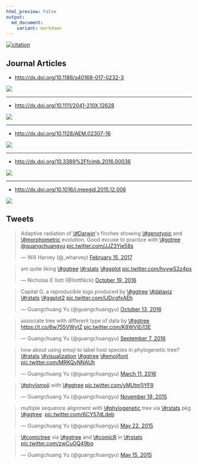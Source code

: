 ```yaml
---
html_preview: False
output:
  md_document:
    variant: markdown
---
```


<!-- AddToAny BEGIN -->
<div class="a2a_kit a2a_kit_size_32 a2a_default_style">

<a class="a2a_dd" href="//www.addtoany.com/share"></a>
<a class="a2a_button_facebook"></a> <a class="a2a_button_twitter"></a>
<a class="a2a_button_google_plus"></a>
<a class="a2a_button_pinterest"></a> <a class="a2a_button_reddit"></a>
<a class="a2a_button_sina_weibo"></a> <a class="a2a_button_wechat"></a>
<a class="a2a_button_douban"></a>

</div>

<script async src="//static.addtoany.com/menu/page.js"></script>
<!-- AddToAny END -->
<link rel="stylesheet" href="https://guangchuangyu.github.io/css/font-awesome.min.css">

[![citation](https://img.shields.io/badge/cited%20by-11-blue.svg?style=flat)](https://scholar.google.com.hk/scholar?oi=bibs&hl=en&cites=7268358477862164627)

<!-- citation:=HtEfBTGE9r8C:=7268358477862164627 -->
<i class="fa fa-mortar-board"></i> Journal Articles
---------------------------------------------------

-   <http://dx.doi.org/10.1186/s40168-017-0232-3>

![](https://guangchuangyu.github.io/featured_img/ggtree/40168_2017_232_Fig2_HTML.gif)

------------------------------------------------------------------------

-   <http://dx.doi.org/10.1111/2041-210X.12628>

![](https://guangchuangyu.github.io/featured_img/ggtree/C2mxyBuUcAEt391.jpg)

------------------------------------------------------------------------

-   <http://dx.doi.org/10.1128/AEM.02307-16>

![](https://guangchuangyu.github.io/featured_img/ggtree/2017-01-21-115646_969x444_scrot.png)

------------------------------------------------------------------------

-   <http://dx.doi.org/10.3389%2Ffcimb.2016.00036>

![](https://guangchuangyu.github.io/featured_img/ggtree/2016_fcimb-06-00036-g003.jpg)

------------------------------------------------------------------------

-   <http://dx.doi.org/10.1016/j.meegid.2015.12.006>

![](https://guangchuangyu.github.io/featured_img/ggtree/2015_peiyu_1-s2.0-S1567134815300721-gr1.jpg)

<i class="fa fa-twitter"></i> Tweets
------------------------------------

<blockquote class="twitter-tweet" data-lang="en">
<p lang="en" dir="ltr">
Adaptive radiation of
<a href="https://twitter.com/hashtag/Darwin?src=hash">\#Darwin</a>'s
finches showing
<a href="https://twitter.com/hashtag/genotypic?src=hash">\#genotypic</a>
and
<a href="https://twitter.com/hashtag/morphometric?src=hash">\#morphometric</a>
evolution. Good excuse to practice with
<a href="https://twitter.com/hashtag/ggtree?src=hash">\#ggtree</a>
<a href="https://twitter.com/guangchuangyu">@guangchuangyu</a>
<a href="https://t.co/JJZ3Yje58s">pic.twitter.com/JJZ3Yje58s</a>
</p>
— Will Harvey (@_wharvey)
<a href="https://twitter.com/_wharvey/status/831952966701678592">February
15, 2017</a>
</blockquote>
<blockquote class="twitter-tweet" data-lang="en">
<p lang="en" dir="ltr">
am quite liking
<a href="https://twitter.com/hashtag/ggtree?src=hash">\#ggtree</a>
<a href="https://twitter.com/hashtag/rstats?src=hash">\#rstats</a>
<a href="https://twitter.com/hashtag/ggplot?src=hash">\#ggplot</a>
<a href="https://t.co/hvywS2z4ps">pic.twitter.com/hvywS2z4ps</a>
</p>
— Nicholas E Ilott (@IlottNick)
<a href="https://twitter.com/IlottNick/status/788751417746059264">October
19, 2016</a>
</blockquote>
<blockquote class="twitter-tweet" data-lang="en">
<p lang="es" dir="ltr">
Capital G, a reproducible logo produced by
<a href="https://twitter.com/hashtag/ggtree?src=hash">\#ggtree</a>
<a href="https://twitter.com/hashtag/dataviz?src=hash">\#dataviz</a>
<a href="https://twitter.com/hashtag/rstats?src=hash">\#rstats</a>
<a href="https://twitter.com/hashtag/ggplot2?src=hash">\#ggplot2</a>
<a href="https://t.co/lJDcgfxAEh">pic.twitter.com/lJDcgfxAEh</a>
</p>
— Guangchuang Yu (@guangchuangyu)
<a href="https://twitter.com/guangchuangyu/status/786429360823644160">October
13, 2016</a>
</blockquote>
<blockquote class="twitter-tweet" data-lang="en">
<p lang="en" dir="ltr">
associate tree with different type of data by
<a href="https://twitter.com/hashtag/ggtree?src=hash">\#ggtree</a>
<a href="https://t.co/6w755VWytZ">https://t.co/6w755VWytZ</a>
<a href="https://t.co/K8WViEi13E">pic.twitter.com/K8WViEi13E</a>
</p>
— Guangchuang Yu (@guangchuangyu)
<a href="https://twitter.com/guangchuangyu/status/773359054924095488">September
7, 2016</a>
</blockquote>
<blockquote class="twitter-tweet" data-lang="en">
<p lang="en" dir="ltr">
how about using emoji to label host species in phylogenetic tree?
<a href="https://twitter.com/hashtag/rstats?src=hash">\#rstats</a>
<a href="https://twitter.com/hashtag/visualization?src=hash">\#visualization</a>
<a href="https://twitter.com/hashtag/ggtree?src=hash">\#ggtree</a>
<a href="https://twitter.com/hashtag/emojifont?src=hash">\#emojifont</a>
<a href="https://t.co/MRKQvNNAUh">pic.twitter.com/MRKQvNNAUh</a>
</p>
— Guangchuang Yu (@guangchuangyu)
<a href="https://twitter.com/guangchuangyu/status/708160510441566211">March
11, 2016</a>
</blockquote>
<blockquote class="twitter-tweet" data-lang="en">
<p lang="en" dir="ltr">
<a href="https://twitter.com/hashtag/phylomoji?src=hash">\#phylomoji</a>
with <a href="https://twitter.com/hashtag/ggtree?src=hash">\#ggtree</a>
<a href="https://t.co/yMUtm1jYF9">pic.twitter.com/yMUtm1jYF9</a>
</p>
— Guangchuang Yu (@guangchuangyu)
<a href="https://twitter.com/guangchuangyu/status/667337429704011777">November
19, 2015</a>
</blockquote>
<blockquote class="twitter-tweet" data-lang="en">
<p lang="en" dir="ltr">
multiple sequence alignment with
<a href="https://twitter.com/hashtag/phylogenetic?src=hash">\#phylogenetic</a>
tree via
<a href="https://twitter.com/hashtag/rstats?src=hash">\#rstats</a> pkg
<a href="https://twitter.com/hashtag/ggtree?src=hash">\#ggtree</a>.
<a href="http://t.co/6CY57dLdeb">pic.twitter.com/6CY57dLdeb</a>
</p>
— Guangchuang Yu (@guangchuangyu)
<a href="https://twitter.com/guangchuangyu/status/601676060254605312">May
22, 2015</a>
</blockquote>
<blockquote class="twitter-tweet" data-lang="en">
<p lang="en" dir="ltr">
<a href="https://twitter.com/hashtag/comictree?src=hash">\#comictree</a>
via <a href="https://twitter.com/hashtag/ggtree?src=hash">\#ggtree</a>
and <a href="https://twitter.com/hashtag/comicR?src=hash">\#comicR</a>
in <a href="https://twitter.com/hashtag/rstats?src=hash">\#rstats</a>
<a href="http://t.co/zwCuOQ49bq">pic.twitter.com/zwCuOQ49bq</a>
</p>
— Guangchuang Yu (@guangchuangyu)
<a href="https://twitter.com/guangchuangyu/status/599078224576942080">May
15, 2015</a>
</blockquote>
<script async src="//platform.twitter.com/widgets.js" charset="utf-8"></script>
